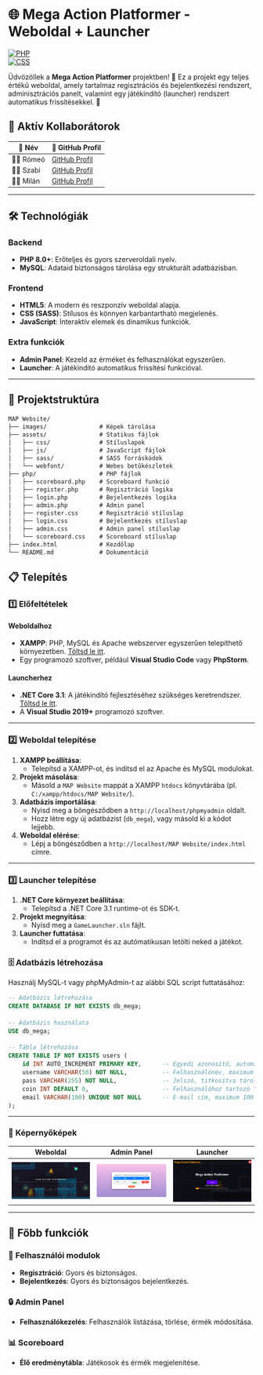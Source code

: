 # 🌐 **Mega Action Platformer - Weboldal + Launcher**  
[![PHP](https://img.shields.io/badge/PHP-%5E8.0-blue)](https://www.php.net/)  
[![CSS](https://img.shields.io/badge/CSS-SASS%2FSCSS-ff69b4)](https://sass-lang.com/)  

Üdvözöllek a **Mega Action Platformer** projektben! 🎉 Ez a projekt egy teljes értékű weboldal, amely tartalmaz regisztrációs és bejelentkezési rendszert, adminisztrációs panelt, valamint egy játékindító (launcher) rendszert automatikus frissítésekkel. 🚀  

## 🚀 Aktív Kollaborátorok
| 👤 **Név**        | 🔗 **GitHub Profil** | 
|-------------------|-----------------------|
| 🧑‍💻 Rómeó | [GitHub Profil](https://github.com/KalmanRomeo) |
| 🧑‍💻 Szabi | [GitHub Profil](https://github.com/Szabi0147) |
| 🧑‍💻 Milán | [GitHub Profil](https://github.com/DagobertBacsi) |

---

## 🛠 **Technológiák**  

### Backend  
- **PHP 8.0+**: Erőteljes és gyors szerveroldali nyelv.  
- **MySQL**: Adataid biztonságos tárolása egy strukturált adatbázisban.  

### Frontend  
- **HTML5**: A modern és reszponzív weboldal alapja.  
- **CSS (SASS)**: Stílusos és könnyen karbantartható megjelenés.  
- **JavaScript**: Interaktív elemek és dinamikus funkciók.  

### Extra funkciók  
- **Admin Panel**: Kezeld az érméket és felhasználókat egyszerűen.  
- **Launcher**: A játékindító automatikus frissítési funkcióval.  

---

## 📂 **Projektstruktúra**  

```plaintext
MAP Website/
├── images/               # Képek tárolása
├── assets/               # Statikus fájlok
│   ├── css/              # Stíluslapok
│   ├── js/               # JavaScript fájlok
│   ├── sass/             # SASS forráskódok
│   └── webfont/          # Webes betűkészletek
├── php/                  # PHP fájlok
│   ├── scoreboard.php    # Scoreboard funkció
│   ├── register.php      # Regisztráció logika
│   ├── login.php         # Bejelentkezés logika
│   ├── admin.php         # Admin panel
│   ├── register.css      # Regisztráció stíluslap
│   ├── login.css         # Bejelentkezés stíluslap
│   ├── admin.css         # Admin panel stíluslap
│   └── scoreboard.css    # Scoreboard stíluslap
├── index.html            # Kezdőlap
└── README.md             # Dokumentáció
```

## 📋 **Telepítés**  

### 1️⃣ Előfeltételek  

#### Weboldalhoz  
- **XAMPP**: PHP, MySQL és Apache webszerver egyszerűen telepíthető környezetben. [Töltsd le itt](https://www.apachefriends.org/index.html).  
- Egy programozó szoftver, például **Visual Studio Code** vagy **PhpStorm**.  

#### Launcherhez  
- **.NET Core 3.1**: A játékindító fejlesztéséhez szükséges keretrendszer. [Töltsd le itt](https://dotnet.microsoft.com/download/dotnet/3.1).  
- A **Visual Studio 2019+** programozó szoftver.  

---

### 2️⃣ Weboldal telepítése  

1. **XAMPP beállítása**:  
   - Telepítsd a XAMPP-ot, és indítsd el az Apache és MySQL modulokat.  
2. **Projekt másolása**:  
   - Másold a `MAP Website` mappát a XAMPP `htdocs` könyvtárába (pl. `C:/xampp/htdocs/MAP Website/`).  
3. **Adatbázis importálása**:  
   - Nyisd meg a böngésződben a `http://localhost/phpmyadmin` oldalt.  
   - Hozz létre egy új adatbázist (`db_mega`), vagy másold ki a kódot lejjebb.  
4. **Weboldal elérése**:  
   - Lépj a böngésződben a `http://localhost/MAP Website/index.html` címre.

---
     
### 3️⃣ Launcher telepítése

1. **.NET Core környezet beállítása**:  
   - Telepítsd a .NET Core 3.1 runtime-ot és SDK-t.    
2. **Projekt megnyitása**:  
   - Nyisd meg a `GameLauncher.sln` fájlt.  
3. **Launcher futtatása**:  
   - Indítsd el a programot és az autómatikusan letölti neked a játékot.

### 🗄 **Adatbázis létrehozása**  

Használj MySQL-t vagy phpMyAdmin-t az alábbi SQL script futtatásához:  

```sql
-- Adatbázis létrehozása
CREATE DATABASE IF NOT EXISTS db_mega;

-- Adatbázis használata
USE db_mega;

-- Tábla létrehozása
CREATE TABLE IF NOT EXISTS users (
    id INT AUTO_INCREMENT PRIMARY KEY,      -- Egyedi azonosító, automatikusan növekvő
    username VARCHAR(50) NOT NULL,          -- Felhasználónév, maximum 50 karakter
    pass VARCHAR(255) NOT NULL,             -- Jelszó, titkosítva tárolva
    coin INT DEFAULT 0,                     -- Felhasználóhoz tartozó "coin", alapértelmezetten 0
    email VARCHAR(100) UNIQUE NOT NULL      -- E-mail cím, maximum 100 karakter, egyedi érték
);
```

---

### 📸 **Képernyőképek**  

| **Weboldal**         | **Admin Panel**      | **Launcher**         |
|-----------------------|----------------------|----------------------|
| ![Weboldal Screenshot](MAP%20Website/images/screenshots/webpage.png) | ![Admin Panel Screenshot](MAP%20Website/images/screenshots/admin-panel.png) | ![Launcher Screenshot](MAP%20Website/images/screenshots/launcher.png) |

---

## 🚀 **Főbb funkciók**  

### 🌟 **Felhasználói modulok**  
- **Regisztráció**: Gyors és biztonságos.  
- **Bejelentkezés**: Gyors és biztonságos bejelentkezés.  

### 🔒 **Admin Panel**  
- **Felhasználókezelés**: Felhasználók listázása, törlése, érmék módosítása.    

### 📊 **Scoreboard**  
- **Élő eredménytábla**: Játékosok és érmék megjelenítése.  
